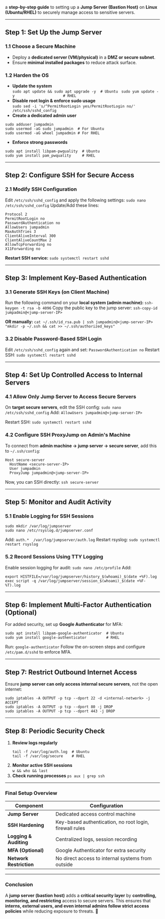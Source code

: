 a **step-by-step guide** to setting up a **Jump Server (Bastion Host)** on **Linux (Ubuntu/RHEL)** to securely manage access to sensitive servers.

---
## **Step 1: Set Up the Jump Server**
### **1.1 Choose a Secure Machine**
- Deploy a **dedicated server (VM/physical)** in a **DMZ or secure subnet**.
- Ensure **minimal installed packages** to reduce attack surface.

### **1.2 Harden the OS**
- **Update the system**    
    `sudo apt update && sudo apt upgrade -y  # Ubuntu `
    `sudo yum update -y                      # RHEL`
- **Disable root login & enforce sudo usage**    
    `sudo sed -i 's/^PermitRootLogin yes/PermitRootLogin no/' /etc/ssh/sshd_config`
- **Create a dedicated admin user**
```
sudo adduser jumpadmin
sudo usermod -aG sudo jumpadmin  # For Ubuntu
sudo usermod -aG wheel jumpadmin # For RHEL
```
- **Enforce strong passwords**
```
sudo apt install libpam-pwquality  # Ubuntu
sudo yum install pam_pwquality     # RHEL
```
---
## **Step 2: Configure SSH for Secure Access**
### **2.1 Modify SSH Configuration**
Edit `/etc/ssh/sshd_config` and apply the following settings:
`sudo nano /etc/ssh/sshd_config`
Update/Add these lines:
```
Protocol 2
PermitRootLogin no
PasswordAuthentication no
AllowUsers jumpadmin
MaxAuthTries 3
ClientAliveInterval 300
ClientAliveCountMax 2
AllowTcpForwarding no
X11Forwarding no
```

**Restart SSH service:**
`sudo systemctl restart sshd`

---
## **Step 3: Implement Key-Based Authentication**
### **3.1 Generate SSH Keys (on Client Machine)**
Run the following command on your **local system (admin machine):**
`ssh-keygen -t rsa -b 4096`
Copy the public key to the jump server:
`ssh-copy-id jumpadmin@<jump-server-IP>`

**OR manually:**
`cat ~/.ssh/id_rsa.pub | ssh jumpadmin@<jump-server-IP> "mkdir -p ~/.ssh && cat >> ~/.ssh/authorized_keys"`
### **3.2 Disable Password-Based SSH Login**
Edit `/etc/ssh/sshd_config` again and set:
`PasswordAuthentication no`
Restart SSH:
`sudo systemctl restart sshd`

---
## **Step 4: Set Up Controlled Access to Internal Servers**
### **4.1 Allow Only Jump Server to Access Secure Servers**
On **target secure servers**, edit the SSH config:
`sudo nano /etc/ssh/sshd_config`
Add:
`AllowUsers jumpadmin@<jump-server-IP>`

Restart SSH:
`sudo systemctl restart sshd`
### **4.2 Configure SSH ProxyJump on Admin's Machine**
To connect from **admin machine → jump server → secure server**, add this to `~/.ssh/config`:
```
Host secure-server
  HostName <secure-server-IP>
  User jumpadmin
  ProxyJump jumpadmin@<jump-server-IP>
```
Now, you can SSH directly:
`ssh secure-server`

---
## **Step 5: Monitor and Audit Activity**
### **5.1 Enable Logging for SSH Sessions**
```
sudo mkdir /var/log/jumpserver
sudo nano /etc/rsyslog.d/jumpserver.conf
```
Add:
`auth.*  /var/log/jumpserver/auth.log`
Restart rsyslog:
`sudo systemctl restart rsyslog`
### **5.2 Record Sessions Using TTY Logging**
Enable session logging for audit:
`sudo nano /etc/profile`
Add:
```
export HISTFILE=/var/log/jumpserver/history_$(whoami)_$(date +%F).log
exec script -q /var/log/jumpserver/session_$(whoami)_$(date +%F-%T).log
```
---
## **Step 6: Implement Multi-Factor Authentication (Optional)**
For added security, set up **Google Authenticator** for MFA:
```
sudo apt install libpam-google-authenticator  # Ubuntu
sudo yum install google-authenticator         # RHEL
```
Run:
`google-authenticator`
Follow the on-screen steps and configure `/etc/pam.d/sshd` to enforce MFA.

---
## **Step 7: Restrict Outbound Internet Access**
Ensure **jump server can only access internal secure servers**, not the open internet:
```
sudo iptables -A OUTPUT -p tcp --dport 22 -d <internal-network> -j ACCEPT
sudo iptables -A OUTPUT -p tcp --dport 80 -j DROP
sudo iptables -A OUTPUT -p tcp --dport 443 -j DROP
```
---

## **Step 8: Periodic Security Check**

1. **Review logs regularly**
    ```
    tail -f /var/log/auth.log  # Ubuntu
	tail -f /var/log/secure    # RHEL
    ```
2. **Monitor active SSH sessions**   
    `w && who && last`
3. **Check running processes**
    `ps aux | grep ssh`
---
### **Final Setup Overview**

|Component|Configuration|
|---|---|
|**Jump Server**|Dedicated access control machine|
|**SSH Hardening**|Key-based authentication, no root login, firewall rules|
|**Logging & Auditing**|Centralized logs, session recording|
|**MFA (Optional)**|Google Authenticator for extra security|
|**Network Restriction**|No direct access to internal systems from outside|

---
### **Conclusion**
A **jump server (bastion host)** adds a **critical security layer** by **controlling, monitoring, and restricting** access to secure servers. This ensures that **interns, external users, and even internal admins follow strict access policies** while reducing exposure to threats.
🚀